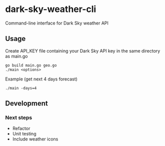 # dark-sky-weather-cli
Command-line interface for Dark Sky weather API

## Usage
Create API_KEY file containing your Dark Sky API key in the same directory as main.go
```
go build main.go geo.go
./main <options>
``` 
Example (get next 4 days forecast)
```
./main -days=4
```
## Development

### Next steps 
* Refactor
* Unit testing
* Include weather icons
